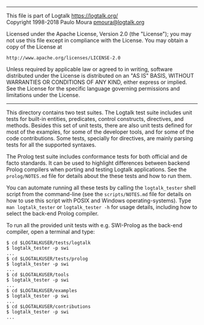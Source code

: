 ________________________________________________________________________

This file is part of Logtalk <https://logtalk.org/>  
Copyright 1998-2018 Paulo Moura <pmoura@logtalk.org>

Licensed under the Apache License, Version 2.0 (the "License");
you may not use this file except in compliance with the License.
You may obtain a copy of the License at

    http://www.apache.org/licenses/LICENSE-2.0

Unless required by applicable law or agreed to in writing, software
distributed under the License is distributed on an "AS IS" BASIS,
WITHOUT WARRANTIES OR CONDITIONS OF ANY KIND, either express or implied.
See the License for the specific language governing permissions and
limitations under the License.
________________________________________________________________________


This directory contains two test suites. The Logtalk test suite includes unit
tests for built-in entities, predicates, control constructs, directives, and
methods. Besides this set of unit tests, there are also unit tests defined for
most of the examples, for some of the developer tools, and for some of the code
contributions. Some tests, specially for directives, are mainly parsing tests
for all the supported syntaxes.

The Prolog test suite includes conformance tests for both official and de
facto standards. It can be used to highlight differences between backend
Prolog compilers when porting and testing Logtalk applications. See the
`prolog/NOTES.md` file for details about the these tests and how to run
them.

You can automate running all these tests by calling the `logtalk_tester`
shell script from the command-line (see the `scripts/NOTES.md` file for
details on how to use this script with POSIX and Windows operating-systems).
Type `man logtalk_tester` or `logtalk_tester -h` for usage details, including
how to select the back-end Prolog compiler.

To run all the provided unit tests with e.g. SWI-Prolog as the back-end
compiler, open a terminal and type:

	$ cd $LOGTALKUSER/tests/logtalk
	$ logtalk_tester -p swi
	...
	$ cd $LOGTALKUSER/tests/prolog
	$ logtalk_tester -p swi
	...
	$ cd $LOGTALKUSER/tools
	$ logtalk_tester -p swi
	...
	$ cd $LOGTALKUSER/examples
	$ logtalk_tester -p swi
	...
	$ cd $LOGTALKUSER/contributions
	$ logtalk_tester -p swi
	...
